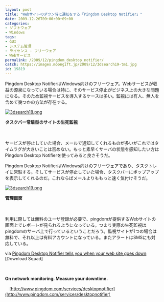 ```yaml
---
layout: post
title: "Webサイトのダウン時に通知をする「Pingdom Desktop Notifier」"
date: 2009-12-26T09:00:00+09:00
categories:
- ソフトウェア
- Windows
tags: 
- GUI
- システム管理
- ライセンス - フリーウェア
- Webサービス
permalink: /2009/12/pingdom_desktop_notifier/
catch: https://images.moongift.jp/2009/12/3dsearch19-tm1.jpg
id: 19819
---
```

Pingdom Desktop NotifierはWindows向けのフリーウェア。Webサービスが収益の源泉になっている場合は特に、そのサービス停止がビジネス上の大きな問題になる。そのため監視サービスを導入するケースは多い。監視には有人、無人を含めて幾つかの方法が存在する。

  

[![3dsearch18.png](https://images.moongift.jp/2009/12/3dsearch18-tm1.jpg)](https://images.moongift.jp/2009/12/3dsearch182.png)  
  
**タスクバー常駐型のサイトの生死監視**

  

　

  

サービスが停止していた場合、メールで通知してくれるものが多いがこれではタイムラグが大きいことは否めない。もっと素早くサーバの状態を感知したい方はPingdom Desktop Notifierを使ってみると良さそうだ。

  
  
<!--more-->

Pingdom Desktop NotifierはWindows向けのフリーウェアであり、タスクトレイに常駐する。そしてサービスが停止していた場合、タスクバーにポップアップを表示してくれるのだ。これならばメールよりももっと速く気付けそうだ。

  

[![3dsearch19.png](https://images.moongift.jp/2009/12/3dsearch19-tm1.jpg)](https://images.moongift.jp/2009/12/3dsearch191.png)  
  
**管理画面**

  

　

  

利用に際しては無料のユーザ登録が必要で、pingdomが提供するWebサイトの画面上でレポートが見られるようになっている。つまり実際の生死監視はpingdomのサーバ上で行っているということだろう。監視サイトが1つの場合は無料で、それ以上は有料アカウントになっている。またアラートはSMSにも対応している。

  

via [Pingdom Desktop Notifier tells you when your web site goes down](http://www.downloadsquad.com/2009/12/23/pingdom-desktop-notifier-tells-you-when-your-web-site-goes-down/) [Download Squad]

  

　

  

**On network monitoring. Measure your downtime.**  
  
　[http://www.pingdom.com/services/desktopnotifier](http://www.pingdom.com/services/desktopnotifier)

  
  
